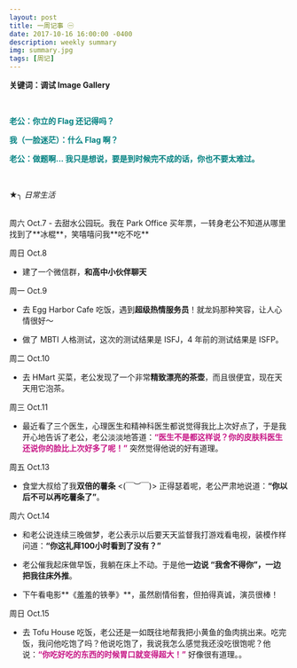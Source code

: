 ```yaml
---
layout: post
title: 一周记事 ㊀
date: 2017-10-16 16:00:00 -0400
description: weekly summary
img: summary.jpg
tags: [周记]
---
```


**关键词：调试 Image Gallery**

<br>

<span style="color:teal">**老公：你立的 Flag 还记得吗？**</span>

<span style="color:teal">**我（一脸迷茫）：什么 Flag 啊？**</span>

<span style="color:teal">**老公：做题啊... 我只是想说，要是到时候完不成的话，你也不要太难过。**</span>



<br>

★╮ *日常生活*

<br>
周六 Oct.7
- 去甜水公园玩。我在 Park Office 买年票，一转身老公不知道从哪里找到了**冰棍**，笑嘻嘻问我**吃不吃**

周日 Oct.8

- 建了一个微信群，**和高中小伙伴聊天**

周一 Oct.9
- 去 Egg Harbor Cafe 吃饭，遇到**超级热情服务员**！就龙妈那种笑容，让人心情很好～

- 做了 MBTI 人格测试，这次的测试结果是 ISFJ，4 年前的测试结果是 ISFP。


周二 Oct.10

- 去 HMart 买菜，老公发现了一个非常**精致漂亮的茶壶**，而且很便宜，现在天天用它泡茶。

周三 Oct.11
- 最近看了三个医生，心理医生和精神科医生都说觉得我比上次好点了，于是我开心地告诉了老公，老公淡淡地答道：<span style="color:MediumVioletRed">**“医生不是都这样说？你的皮肤科医生还说你的脸比上次好多了呢！”**</span> 突然觉得他说的好有道理。

周五 Oct.13
- 食堂大叔给了我**双倍的薯条** <(￣︶￣)> 正得瑟着呢，老公严肃地说道：**“你以后不可以再吃薯条了”**。

周六 Oct.14
- 和老公说连续三晚做梦，老公表示以后要天天监督我打游戏看电视，装模作样问道：**“你这礼拜100小时看到了没有？”**

- 老公催我起床做早饭，我躺在床上不动。于是他**一边说 “我舍不得你”，一边把我往床外推**。

- 下午看电影**《羞羞的铁拳》**，虽然剧情俗套，但拍得真诚，演员很棒！

周日 Oct.15
- 去 Tofu House 吃饭，老公还是一如既往地帮我把小黄鱼的鱼肉挑出来。吃完饭，我问他吃饱了吗？他说吃饱了，我说我怎么感觉我还没吃很饱呢？他说：<span style="color:MediumVioletRed">**“你吃好吃的东西的时候胃口就变得超大！”**</span> 好像很有道理。。
